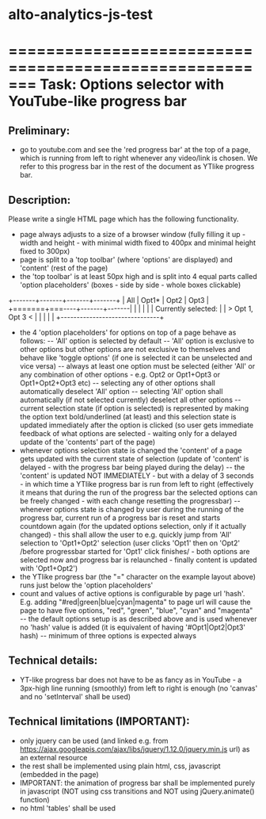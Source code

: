 # alto-analytics-js-test

=======================================================
 Task: Options selector with YouTube-like progress bar
=======================================================

## Preliminary:

- go to youtube.com and see the 'red progress bar' at the top of a page, which is running from left to right whenever any video/link is chosen. We refer to this progress bar in the rest of the document as YTlike progress bar.


## Description:

Please write a single HTML page which has the following functionality.

- page always adjusts to a size of a browser window (fully filling it up - width and height - with minimal width fixed to 400px and minimal height fixed to 300px)
- page is split to a 'top toolbar' (where 'options' are displayed) and 'content' (rest of the page)
- the 'top toolbar' is at least 50px high and is split into 4 equal parts called 'option placeholders' (boxes - side by side - whole boxes clickable)

 +-------+-------+-------+-------+
 |  All  | Opt1* | Opt2  | Opt3  |
 +=======+===----+-------+-------|
 |                               |
 |                               |
 |      Currently selected:      |
 |       > Opt 1, Opt 3 <        |
 |                               |
 |                               |
 +-------------------------------+
 
- the 4 'option placeholders' for options on top of a page behave as follows:
-- 'All' option is selected by default
-- 'All' option is exclusive to other options but other options are not exclusive to themselves and behave like 'toggle options' (if one is selected it can be unselected and vice versa)
-- always at least one option must be selected (either 'All' or any combination of other options - e.g. Opt2 or Opt1+Opt3 or Opt1+Opt2+Opt3 etc)
-- selecting any of other options shall automatically deselect 'All' option
-- selecting 'All' option shall automatically (if not selected currently) deselect all other options
-- current selection state (if option is selected) is represented by making the option text bold/underlined (at least) and this selection state is updated immediately after the option is clicked (so user gets immediate feedback of what options are selected - waiting only for a delayed update of the 'contents' part of the page)
- whenever options selection state is changed the 'content' of a page gets updated with the current state of selection (update of 'content' is delayed - with the progress bar being played during the delay)
-- the 'content' is updated NOT IMMEDIATELY - but with a delay of 3 seconds - in which time a YTlike progress bar is run from left to right (effectively it means that during the run of the progress bar the selected options can be freely changed - with each change resetting the progressbar)
-- whenever options state is changed by user during the running of the progress bar, current run of a progress bar is reset and starts countdown again (for the updated options selection, only if it actually changed) - this shall allow the user to e.g. quickly jump from 'All' selection to 'Opt1+Opt2' selection (user clicks 'Opt1' then on 'Opt2' /before progressbar started for 'Opt1' click finishes/ - both options are selected now and progress bar is relaunched - finally content is updated with 'Opt1+Opt2')
- the YTlike progress bar (the "=" character on the example layout above) runs just below the 'option placeholders'
- count and values of active options is configurable by page url 'hash'. E.g. adding "#red|green|blue|cyan|magenta" to page url will cause the page to have five options, "red", "green", "blue", "cyan" and "magenta"
-- the default options setup is as described above and is used whenever no 'hash' value is added (it is equivalent of having '#Opt1|Opt2|Opt3' hash)
-- minimum of three options is expected always


## Technical details:

- YT-like progress bar does not have to be as fancy as in YouTube - a 3px-high line running (smoothly) from left to right is enough (no 'canvas' and no 'setInterval' shall be used)


## Technical limitations (IMPORTANT):

- only jquery can be used (and linked e.g. from https://ajax.googleapis.com/ajax/libs/jquery/1.12.0/jquery.min.js url) as an external resource
- the rest shall be implemented using plain html, css, javascript (embedded in the page)
- IMPORTANT: the animation of progress bar shall be implemented purely in javascript (NOT using css transitions and NOT using jQuery.animate() function)
- no html 'tables' shall be used

